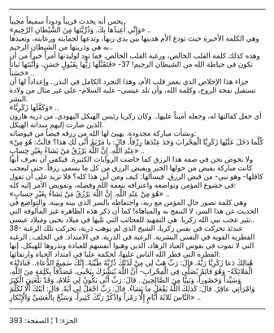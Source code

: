 ------------------------------------------------------------------------

يحس أنه يحدث قريباً ودوداً سميعاً مجيباً.  
«وَإِنِّي أُعِيذُها بِكَ. وَذُرِّيَّتَها مِنَ الشَّيْطانِ الرَّجِيمِ» ..  
وهي الكلمة الأخيرة حيث تودع الأم هديتها بين يدي ربها، وتدعها لحمايته
ورعايته، وتعيذها به هي وذريتها من الشيطان الرجيم..  
وهذه كذلك كلمة القلب الخالص، ورغبة القلب الخالص. فما تود لوليدتها أمراً
خيراً من أن تكون في حياطة الله من الشيطان الرجيم! 37- «فَتَقَبَّلَها رَبُّها بِقَبُولٍ
حَسَنٍ، وَأَنْبَتَها نَباتاً حَسَناً» ..  
جزاء هذا الإخلاص الذي يعمر قلب الأم، وهذا التجرد الكامل في النذر..
وإعداداً لها أن تستقبل نفخة الروح، وكلمة الله، وأن تلد عيسى- عليه السلام-
على غير مثال من ولادة البشر.  
«وَكَفَّلَها زَكَرِيَّا» ..  
أي جعل كفالتها له، وجعله أميناً عليها.. وكان زكريا رئيس الهيكل اليهودي.
من ذرية هارون الذين صارت إليهم سدانة الهيكل.  
ونشأت مباركة مجدودة. يهيئ لها الله من رزقه فيضاً من فيوضاته:  
«كُلَّما دَخَلَ عَلَيْها زَكَرِيَّا الْمِحْرابَ وَجَدَ عِنْدَها رِزْقاً. قالَ: يا مَرْيَمُ أَنَّى لَكِ هذا؟
قالَتْ: هُوَ مِنْ عِنْدِ اللَّهِ. إِنَّ اللَّهَ يَرْزُقُ مَنْ يَشاءُ بِغَيْرِ حِسابٍ» ..  
ولا نخوض نحن في صفة هذا الرزق كما خاضت الروايات الكثيرة. فيكفي أن نعرف
أنها كانت مباركة يفيض من حولها الخير ويفيض الرزق من كل ما يسمى رزقاً. حتى
ليعجب كافلها- وهو نبي- من فيض الرزق. فيسألها: كيف ومن أين هذا كله؟ فلا
تزيد على أن تقول في خشوع المؤمن وتواضعه واعترافه بنعمة الله وفضله،
وتفويض الأمر إليه كله:  
«هُوَ مِنْ عِنْدِ اللَّهِ. إِنَّ اللَّهَ يَرْزُقُ مَنْ يَشاءُ بِغَيْرِ حِسابٍ» ..  
وهي كلمة تصور حال المؤمن مع ربه، واحتفاظه بالسر الذي بينه وبينه.
والتواضع في الحديث عن هذا السر، لا التنفج به والمباهاة! كما أن ذكر هذه
الظاهرة غير المألوفة التي تثير عجب نبي الله زكريا. هي التمهيد للعجائب
التي تليها في ميلاد يحيى وميلاد عيسى..  
38- عندئذ تحركت في نفس زكريا، الشيخ الذي لم يوهب ذرية، تحركت تلك الرغبة
الفطرية القوية في النفس البشرية. الرغبة في الذرية. في الامتداد. في
الخلف.. الرغبة التي لا تموت في نفوس العباد الزهاد، الذين وهبوا أنفسهم
للعبادة ونذروها للهيكل. إنها الفطرة التي فطر الله الناس عليها، لحكمة
عليا في امتداد الحياة وارتقائها:  
«هُنالِكَ دَعا زَكَرِيَّا رَبَّهُ. قالَ: رَبِّ هَبْ لِي مِنْ لَدُنْكَ ذُرِّيَّةً طَيِّبَةً. إِنَّكَ سَمِيعُ الدُّعاءِ..
فَنادَتْهُ الْمَلائِكَةُ- وَهُوَ قائِمٌ يُصَلِّي فِي الْمِحْرابِ- أَنَّ اللَّهَ يُبَشِّرُكَ بِيَحْيى، مُصَدِّقاً
بِكَلِمَةٍ مِنَ اللَّهِ، وَسَيِّداً وَحَصُوراً، وَنَبِيًّا مِنَ الصَّالِحِينَ.. قالَ: رَبِّ أَنَّى يَكُونُ لِي
غُلامٌ، وَقَدْ بَلَغَنِيَ الْكِبَرُ وَامْرَأَتِي عاقِرٌ. قالَ: كَذلِكَ اللَّهُ يَفْعَلُ ما يَشاءُ. قالَ: رَبِّ
اجْعَلْ لِي آيَةً. قالَ: آيَتُكَ أَلَّا تُكَلِّمَ النَّاسَ ثَلاثَةَ أَيَّامٍ إِلَّا رَمْزاً وَاذْكُرْ رَبَّكَ
كَثِيراً، وَسَبِّحْ بِالْعَشِيِّ وَالْإِبْكارِ» ..

------------------------------------------------------------------------

الجزء: 1 ¦ الصفحة: 393
